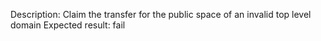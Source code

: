 Description: Claim the transfer for the public space of an invalid top level domain
Expected result: fail